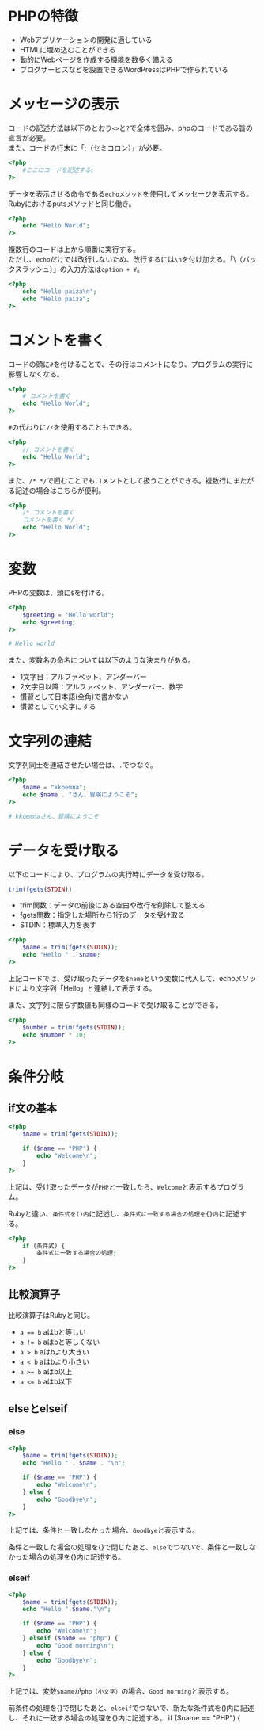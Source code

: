# PHPの特徴
- Webアプリケーションの開発に適している
- HTMLに埋め込むことができる
- 動的にWebページを作成する機能を数多く備える
- ブログサービスなどを設置できるWordPressはPHPで作られている

# メッセージの表示
コードの記述方法は以下のとおり`<>`と`?`で全体を囲み、phpのコードである旨の宣言が必要。<br>
また、コードの行末に「;（セミコロン）」が必要。

```php
<?php
    #ここにコードを記述する;
?>
```

データを表示させる命令である`echoメソッド`を使用してメッセージを表示する。Rubyにおけるputsメソッドと同じ働き。

```php
<?php
    echo "Hello World";
?>
```

複数行のコードは上から順番に実行する。<br>
ただし、`echo`だけでは改行しないため、改行するには`\n`を付け加える。「\（バックスラッシュ）」の入力方法は`option + ¥`。

```php
<?php
    echo "Hello paiza\n";
    echo "Hello paiza";
?>
```

# コメントを書く
コードの頭に`#`を付けることで、その行はコメントになり、プログラムの実行に影響しなくなる。

```php
<?php
    # コメントを書く
    echo "Hello World";
?>
```
`#`の代わりに`//`を使用することもできる。

```php
<?php
    // コメントを書く
    echo "Hello World";
?>
```
また、`/* */`で囲むことでもコメントとして扱うことができる。複数行にまたがる記述の場合はこちらが便利。

```php
<?php
    /* コメントを書く
    コメントを書く */
    echo "Hello World";
?>
```

# 変数
PHPの変数は、頭に`$`を付ける。

```php
<?php
    $greeting = "Hello world";
    echo $greeting;
?>

# Hello world
```

また、変数名の命名については以下のような決まりがある。
- 1文字目：アルファベット、アンダーバー
- 2文字目以降：アルファベット、アンダーバー、数字
- 慣習として日本語(全角)で書かない
- 慣習として小文字にする

# 文字列の連結
文字列同士を連結させたい場合は、`.`でつなぐ。

```php
<?php
    $name = "kkoemna";
    echo $name . "さん、冒険にようこそ";
?>

# kkoemnaさん、冒険にようこそ
```

# データを受け取る
以下のコードにより、プログラムの実行時にデータを受け取る。

```php
trim(fgets(STDIN))
```

- trim関数：データの前後にある空白や改行を削除して整える
- fgets関数：指定した場所から1行のデータを受け取る
- STDIN：標準入力を表す

```php
<?php
    $name = trim(fgets(STDIN));
    echo "Hello " . $name;
?>
```

上記コードでは、受け取ったデータを`$name`という変数に代入して、echoメソッドにより文字列「Hello」と連結して表示する。

また、文字列に限らず数値も同様のコードで受け取ることができる。

```php
<?php
    $number = trim(fgets(STDIN));
    echo $number * 10;
?>
```

# 条件分岐
## if文の基本
```php
<?php
    $name = trim(fgets(STDIN));

    if ($name == "PHP") {
        echo "Welcome\n";
    }
?>
```

上記は、受け取ったデータが`PHP`と一致したら、`Welcome`と表示するプログラム。

Rubyと違い、`条件式を()内`に記述し、`条件式に一致する場合の処理を{}内`に記述する。

```php
<?php
    if (条件式) {
        条件式に一致する場合の処理;
    }
?>
```

## 比較演算子
比較演算子はRubyと同じ。

- `a == b` aはbと等しい
- `a != b` aはbと等しくない
- `a > b` aはbより大きい
- `a < b` aはbより小さい
- `a >= b` aはb以上
- `a <= b` aはb以下

## elseとelseif
### else
```php
<?php
    $name = trim(fgets(STDIN));
    echo "Hello " . $name . "\n";

    if ($name == "PHP") {
        echo "Welcome\n";
    } else {
        echo "Goodbye\n";
    }
?>
```

上記では、条件と一致しなかった場合、`Goodbye`と表示する。

条件と一致した場合の処理を{}で閉じたあと、`else`でつないで、条件と一致しなかった場合の処理を{}内に記述する。

### elseif
```php
<?php
    $name = trim(fgets(STDIN));
    echo "Hello ".$name."\n";

    if ($name == "PHP") {
        echo "Welcome\n";
    } elseif ($name == "php") {
        echo "Good morning\n";
    } else {
        echo "Goodbye\n";
    }
?>
```
上記では、変数`$name`が`php（小文字）`の場合、`Good morning`と表示する。

前条件の処理を{}で閉じたあと、`elseif`でつないで、新たな条件式を()内に記述し、それに一致する場合の処理を{}内に記述する。
    if ($name == "PHP") {
